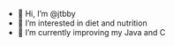 - 👋 Hi, I’m @jtbby
- 👀 I’m interested in diet and nutrition
- 🌱 I’m currently improving my Java and C 

<!---
jtbby/jtbby is a ✨ special ✨ repository because its `README.md` (this file) appears on your GitHub profile.
You can click the Preview link to take a look at your changes.
--->
